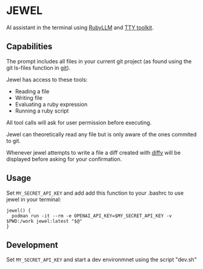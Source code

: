 # JEWEL

AI assistant in the terminal using [RubyLLM](https://rubyllm.com/) and [TTY toolkit](https://ttytoolkit.org/).


## Capabilities

The prompt includes all files in your current git project (as found using the git ls-files function in [git](https://github.com/ruby-git/ruby-git)).

Jewel has access to these tools:

  * Reading a file
  * Writing file
  * Evaluating a ruby expression
  * Running a ruby script

All tool calls will ask for user permission before executing.

Jewel can theoretically read any file but is only aware of the ones commited to git.

Whenever jewel attempts to write a file a diff created with [diffy](https://github.com/samg/diffy) will be displayed before asking for your confirmation.

## Usage

Set `MY_SECRET_API_KEY` and add add this function to your .bashrc to use jewel
in your terminal:

    jewel() {
      podman run -it --rm -e OPENAI_API_KEY=$MY_SECRET_API_KEY -v $PWD:/work jewel:latest "$@"
    }

## Development

Set `MY_SECRET_API_KEY` and start a dev environmnet using the script "dev.sh"
